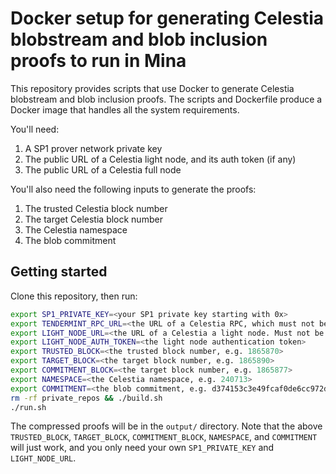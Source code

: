 # Docker setup for generating Celestia blobstream and blob inclusion proofs to run in Mina

This repository provides scripts that use Docker to generate Celestia
blobstream and blob inclusion proofs. The scripts and Dockerfile produce a Docker image that
handles all the system requirements.

You'll need:

1. A SP1 prover network private key
2. The public URL of a Celestia light node, and its auth token (if any)
3. The public URL of a Celestia full node

You'll also need the following inputs to generate the proofs:

1. The trusted Celestia block number
2. The target Celestia block number
3. The Celestia namespace
4. The blob commitment

## Getting started

Clone this repository, then run:

```bash
export SP1_PRIVATE_KEY=<your SP1 private key starting with 0x>
export TENDERMINT_RPC_URL=<the URL of a Celestia RPC, which must not be a light node. e.g. https://rpc.lunaroasis.net/>
export LIGHT_NODE_URL=<the URL of a Celestia a light node. Must not be a full node URL. If using docker for mac, or docker for windows, host.docker.internal can replace localhost for a node running on host machine>
export LIGHT_NODE_AUTH_TOKEN=<the light node authentication token>
export TRUSTED_BLOCK=<the trusted block number, e.g. 1865870>
export TARGET_BLOCK=<the target block number, e.g. 1865890>
export COMMITMENT_BLOCK=<the target block number, e.g. 1865877>
export NAMESPACE=<the Celestia namespace, e.g. 240713>
export COMMITMENT=<the blob commitment, e.g. d374153c3e49fcaf0de6cc972da43d1b312bd3dbd5c9926c85c00758c2d2cf2d>
rm -rf private_repos && ./build.sh
./run.sh
```

The compressed proofs will be in the `output/` directory. Note that the above
`TRUSTED_BLOCK`, `TARGET_BLOCK`, `COMMITMENT_BLOCK`, `NAMESPACE`, and
`COMMITMENT` will just work, and you only need your own `SP1_PRIVATE_KEY` and `LIGHT_NODE_URL`.
